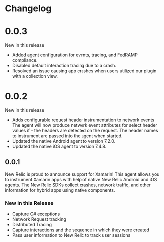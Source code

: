 # Changelog

# 0.0.3
New in this release
- Added agent configuration for events, tracing, and FedRAMP compliance.
- Disabled default interaction tracing due to a crash.
- Resolved an issue causing app crashes when users utilized our plugin with a collection view.

# 0.0.2
New in this release
- Adds configurable request header instrumentation to network events The agent will now produce network event attributes for select header values if - the headers are detected on the request. The header names to instrument are passed into the agent when started.
- Updated the native Android agent to version 7.2.0.
- Updated the native iOS agent to version 7.4.8.

## 0.0.1
New Relic is proud to announce support for Xamarin!
This agent allows you to instrument Xamarin apps with help of native New Relic Android and iOS agents. The New Relic SDKs collect crashes, network traffic, and other information for hybrid apps using native components.

### New in this Release
* Capture C# exceptions
* Network Request tracking
* Distributed Tracing
* Capture interactions and the sequence in which they were created
* Pass user information to New Relic to track user sessions